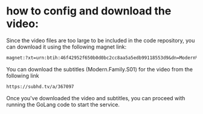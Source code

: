 
# how to config and download the video:

Since the video files are too large to be included in the code repository, you can download it using the following magnet link:

```txt
magnet:?xt=urn:btih:46f42952f650b0d0bc2cc8aa5a5edb99118553d9&dn=Modern%20Family%20%282009%29%20Season%201-11%20S01-S11%20%281080p%20Mixed%20x265%20HEVC%2010bit%20AAC%205.1%20Silence%29&tr=udp%3A%2F%2Ftracker.leechers-paradise.org%3A6969%2Fannounce&tr=udp%3A%2F%2Fp4p.arenabg.com%3A1337%2Fannounce&tr=udp%3A%2F%2Ftracker.internetwarriors.net%3A1337%2Fannounce&tr=udp%3A%2F%2Fcoppersurfer.tk%3A6969%2Fannounce&tr=udp%3A%2F%2Ftracker.zer0day.to%3A1337%2Fannounce&tr=udp%3A%2F%2Ftracker.coppersurfer.tk%3A6969%2Fannounce&tr=udp%3A%2F%2Ftracker.opentrackr.org%3A1337%2Fannounce&tr=udp%3A%2F%2Ftracker.torrent.eu.org%3A451%2Fannounce&tr=udp%3A%2F%2Ftracker.ilibr.org%3A6969%2Fannounce
```

You can download the subtitles (Modern.Family.S01) for the video from the following link

```txt
https://subhd.tv/a/367097
```

Once you've downloaded the video and subtitles, you can proceed with running the GoLang code to start the service.
